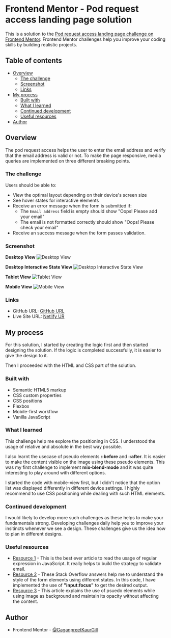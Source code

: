 # Frontend Mentor - Pod request access landing page solution

This is a solution to the [Pod request access landing page challenge on Frontend Mentor](https://www.frontendmentor.io/challenges/pod-request-access-landing-page-eyTmdkLSG). Frontend Mentor challenges help you improve your coding skills by building realistic projects. 

## Table of contents

- [Overview](#overview)
  - [The challenge](#the-challenge)
  - [Screenshot](#screenshot)
  - [Links](#links)
- [My process](#my-process)
  - [Built with](#built-with)
  - [What I learned](#what-i-learned)
  - [Continued development](#continued-development)
  - [Useful resources](#useful-resources)
- [Author](#author)


## Overview
The pod request access helps the user to enter the email address and verify that the email address is valid or not. To make the page responsive, media queries are implemented on three different breaking points. 

### The challenge

Users should be able to:

- View the optimal layout depending on their device's screen size
- See hover states for interactive elements
- Receive an error message when the form is submitted if:
  - The `Email address` field is empty should show "Oops! Please add your email"
  - The email is not formatted correctly should show "Oops! Please check your email"
- Receive an success message when the form passes validation.

### Screenshot

**Desktop View**
![Desktop View](./screenshots/desktop.png)

**Desktop Interactive State View**
![Desktop Interactive State View](./screenshots/desktop-interactive-state.png)

**Tablet View**
![Tablet View](./screenshots/tablet.png)

**Mobile View**
![Mobile View](./screenshots/mobile.png)


### Links

- GitHub URL: [GitHub URL](https://github.com/GaganpreetKaurGill/Newbie_Projects/tree/main/pod-request-access-landing-page)
- Live Site URL: [Netlify UR](https://curious-croquembouche-48de86.netlify.app)

## My process
For this solution, I started by creating the logic first and then started designing the solution. If the logic is completed successfully, it is easier to give the design to it. 

Then I proceeded with the HTML and CSS part of the solution.

### Built with

- Semantic HTML5 markup
- CSS custom properties
- CSS positions
- Flexbox
- Mobile-first workflow
- Vanilla JavaScript

### What I learned

This challenge help me explore the positioning in CSS. I understood the usage of relative and absolute in the best way possible. 

I also learnt the usecase of pseudo elements **::before** and **::after**. It is easier to make the content visible on the image using these pseudo elements. This was my first challenge to implement **mix-blend-mode** and it was quite interesting to play around with different options.

I started the code with mobile-view first, but I didn't notice that the option list was displayed differently in different device settings. I highly recommend to use CSS positioning while dealing with such HTML elements.

### Continued development

I would likely to develop more such challenges as these helps to make your fundamentals strong. Developing challenges daily help you to improve your insitincts whenever we see a design. These challenges give us the idea how to plan in different designs. 

### Useful resources

- [Resource 1](https://www.freecodecamp.org/news/regular-expressions-for-beginners/) - This is the best ever article to read the usage of regular expression in JavaScript. It really helps to build the strategy to validate email.
- [Resource 2](https://stackoverflow.com/questions/1457849/how-to-remove-the-border-highlight-on-an-input-text-element) - These Stack Overflow answers help me to understand the style of the form elements using different states. In this code, I have implemented the use of  **"input:focus"** to get the desired output.
- [Resource 3](https://coder-coder.com/background-image-opacity/) - This article explains the use of psuedo elements while using image as background and maintain its opacity without affecting the content.

## Author

- Frontend Mentor - [@GaganpreetKaurGill](https://www.frontendmentor.io/profile/GaganpreetKaurGill)
